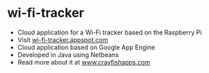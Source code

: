 # wi-fi-tracker
* Cloud application for a Wi-Fi tracker based on the Raspberry Pi
* Visit [wi-fi-tracker.appspot.com](http://wi-fi-tracker.appspot.com)
* Cloud application based on Google App Engine
* Developed in Java using Netbeans
* Read more about it at www.crayfishapps.com
